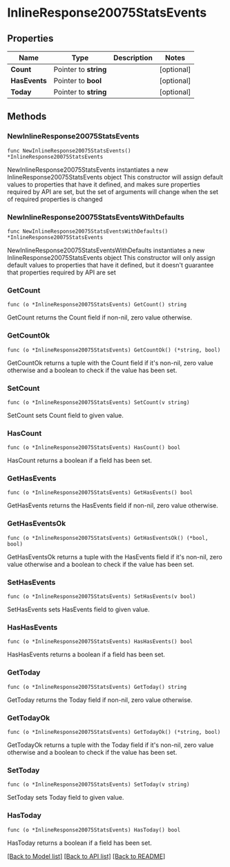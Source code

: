 # InlineResponse20075StatsEvents

## Properties

Name | Type | Description | Notes
------------ | ------------- | ------------- | -------------
**Count** | Pointer to **string** |  | [optional] 
**HasEvents** | Pointer to **bool** |  | [optional] 
**Today** | Pointer to **string** |  | [optional] 

## Methods

### NewInlineResponse20075StatsEvents

`func NewInlineResponse20075StatsEvents() *InlineResponse20075StatsEvents`

NewInlineResponse20075StatsEvents instantiates a new InlineResponse20075StatsEvents object
This constructor will assign default values to properties that have it defined,
and makes sure properties required by API are set, but the set of arguments
will change when the set of required properties is changed

### NewInlineResponse20075StatsEventsWithDefaults

`func NewInlineResponse20075StatsEventsWithDefaults() *InlineResponse20075StatsEvents`

NewInlineResponse20075StatsEventsWithDefaults instantiates a new InlineResponse20075StatsEvents object
This constructor will only assign default values to properties that have it defined,
but it doesn't guarantee that properties required by API are set

### GetCount

`func (o *InlineResponse20075StatsEvents) GetCount() string`

GetCount returns the Count field if non-nil, zero value otherwise.

### GetCountOk

`func (o *InlineResponse20075StatsEvents) GetCountOk() (*string, bool)`

GetCountOk returns a tuple with the Count field if it's non-nil, zero value otherwise
and a boolean to check if the value has been set.

### SetCount

`func (o *InlineResponse20075StatsEvents) SetCount(v string)`

SetCount sets Count field to given value.

### HasCount

`func (o *InlineResponse20075StatsEvents) HasCount() bool`

HasCount returns a boolean if a field has been set.

### GetHasEvents

`func (o *InlineResponse20075StatsEvents) GetHasEvents() bool`

GetHasEvents returns the HasEvents field if non-nil, zero value otherwise.

### GetHasEventsOk

`func (o *InlineResponse20075StatsEvents) GetHasEventsOk() (*bool, bool)`

GetHasEventsOk returns a tuple with the HasEvents field if it's non-nil, zero value otherwise
and a boolean to check if the value has been set.

### SetHasEvents

`func (o *InlineResponse20075StatsEvents) SetHasEvents(v bool)`

SetHasEvents sets HasEvents field to given value.

### HasHasEvents

`func (o *InlineResponse20075StatsEvents) HasHasEvents() bool`

HasHasEvents returns a boolean if a field has been set.

### GetToday

`func (o *InlineResponse20075StatsEvents) GetToday() string`

GetToday returns the Today field if non-nil, zero value otherwise.

### GetTodayOk

`func (o *InlineResponse20075StatsEvents) GetTodayOk() (*string, bool)`

GetTodayOk returns a tuple with the Today field if it's non-nil, zero value otherwise
and a boolean to check if the value has been set.

### SetToday

`func (o *InlineResponse20075StatsEvents) SetToday(v string)`

SetToday sets Today field to given value.

### HasToday

`func (o *InlineResponse20075StatsEvents) HasToday() bool`

HasToday returns a boolean if a field has been set.


[[Back to Model list]](../README.md#documentation-for-models) [[Back to API list]](../README.md#documentation-for-api-endpoints) [[Back to README]](../README.md)


